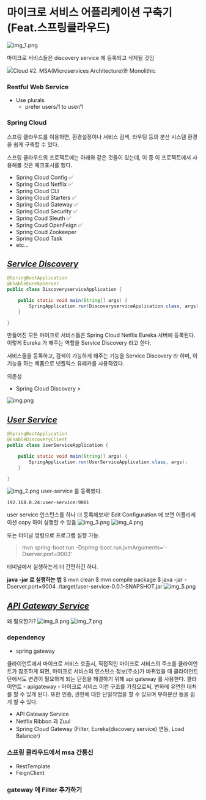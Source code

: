 # 마이크로 서비스 어플리케이션 구축기 (Feat.스프링클라우드)



![img_1.png](img_1.png)

마이크로 서비스들은 discovery service 에 등록되고 삭제될 것임

![Cloud #2. MSA(Microservices Architecture)와 Monolithic](https://blog.kakaocdn.net/dn/boITPr/btqDiakwCYx/9jlkh1EXv2w00MtsHMStJ0/img.png)

### Restful Web Service

- Use plurals
  - prefer users/1 to user/1

### Spring Cloud

스프링 클라우드를 이용하면, 환경설정이나 서비스 검색, 라우팅 등의 분산 시스템 환경을 쉽게 구축할 수 있다.

스프링 클라우드의 프로젝트에는 아래와 같은 것들이 있는데, 이 중 이 프로젝트에서 사용해볼 것은 체크표시를 했다.

- Spring Cloud Config ✅
- Spring Cloud Netflix ✅
- Spring Cloud CLI 
- Spring Cloud Starters  ✅
- Spring Cloud Gateway  ✅
- Spring Cloud Security ✅
- Spring Coud Sleuth ✅
- Spring Coud OpenFeign ✅
- Spring Coud Zookeeper
- Spring Cloud Task
- etc...

## *<u>Service Discovery</u>*

```java
@SpringBootApplication
@EnableEurekaServer
public class DiscoveryserviceApplication {

    public static void main(String[] args) {
        SpringApplication.run(DiscoveryserviceApplication.class, args);
    }

}
```

만들어진 모든 마이크로 서비스들은 Spring Cloud Netflix Eureka 서버에 등록된다.
이렇게 Eureka 가 해주는 역할을 Service Discovery 라고 한다.

서비스들을 등록하고, 검색이 가능하게 해주는 기능을 Service Discovery 라 하며,
이 기능을 하는 제품으로 넷플릭스 유레카를 사용하였다.

의존성
- Spring Cloud Discovery > 

![img.png](img.png)





## *<u>User Service</u>*

```java
@SpringBootApplication
@EnableDiscoveryClient
public class UserServiceApplication {

    public static void main(String[] args) {
        SpringApplication.run(UserServiceApplication.class, args);
    }

}
```
![img_2.png](img_2.png)
user-service 를 등록했다.

`192.168.0.24:user-service:9001`

user service 인스턴스를 하나 더 등록해보자!
Edit Configuration 에 보면 어플리케이션 copy 하여 실행할 수 있음
![img_3.png](img_3.png)
![img_4.png](img_4.png)

또는 터미널 명령으로 프로그램 실행 가능.

>  mvn spring-boot:run -Dspring-boot.run.jvmArguments='-Dserver.port=9003'

터미널에서 실행하는게 더 간편하긴 하다.

**java -jar 로 실행하는 법**
$ mvn clean
$ mvn compile package
$ java -jar -Dserver.port=9004 ./target/user-service-0.0.1-SNAPSHOT.jar
![img_5.png](img_5.png)

## <u>_API Gateway Service_</u>
왜 필요한가?
![img_8.png](img_8.png)
![img_7.png](img_7.png)

### dependency
- spring gateway

클라이언트에서 마이크로 서비스 호출시, 직접적인 마이크로 서비스의 주소를 클라이언트가 참조하게 되면,
마이크로 서비스의 인스턴스 정보(주소)가 바뀌었을 때 클라이언트 단에서도 변경이 필요하게 되는 단점을 해결하기 위헤 api gateway 를 사용한다.
클라이언트 - apigateway - 마이크로 서비스
이런 구조를 가짐으로써, 변화에 유연한 대처를 할 수 있게 된다.
또한 인증, 권한에 대한 단일작업을 할 수 있으며 부하분산 등을 쉽게 할 수 있다.

- API Gateway Service
- Netflix Ribbon 과 Zuul
- Spring Cloud Gateway (Filter, Eureka(discovery service) 연동, Load Balancer)

### 스프링 클라우드에서 msa 간통신
- RestTemplate
- FeignClient

### gateway 에 Filter 추가하기



